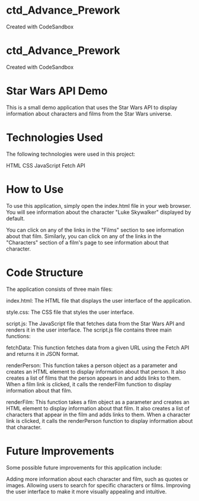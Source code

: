 # ctd_Advance_Prework
Created with CodeSandbox
# ctd_Advance_Prework
Created with CodeSandbox

# Star Wars API Demo
This is a small demo application that uses the Star Wars API to display information about characters and films from the Star Wars universe.

# Technologies Used
The following technologies were used in this project:

HTML
CSS
JavaScript
Fetch API

# How to Use
To use this application, simply open the index.html file in your web browser. You will see information about the character "Luke Skywalker" displayed by default.

You can click on any of the links in the "Films" section to see information about that film. Similarly, you can click on any of the links in the "Characters" section of a film's page to see information about that character.

# Code Structure
The application consists of three main files:

index.html: The HTML file that displays the user interface of the application.

style.css: The CSS file that styles the user interface.

script.js: The JavaScript file that fetches data from the Star Wars API and renders it in the user interface.
The script.js file contains three main functions:

fetchData: This function fetches data from a given URL using the Fetch API and returns it in JSON format.

renderPerson: This function takes a person object as a parameter and creates an HTML element to display information about that person. It also creates a list of films that the person appears in and adds links to them. When a film link is clicked, it calls the renderFilm function to display information about that film.

renderFilm: This function takes a film object as a parameter and creates an HTML element to display information about that film. It also creates a list of characters that appear in the film and adds links to them. When a character link is clicked, it calls the renderPerson function to display information about that character.

# Future Improvements
Some possible future improvements for this application include:

Adding more information about each character and film, such as quotes or images.
Allowing users to search for specific characters or films.
Improving the user interface to make it more visually appealing and intuitive.
